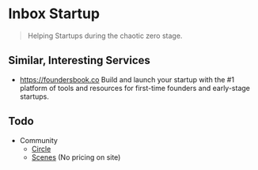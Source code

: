 # Inbox Startup

> Helping Startups during the chaotic zero stage.

## Similar, Interesting Services

- https://foundersbook.co Build and launch your startup with the #1 platform of tools and resources for first-time founders and early-stage startups.

## Todo

- Community
	+ [Circle](https://circle.so)
	+ [Scenes](https://www.buildonscenes.com) (No pricing on site)